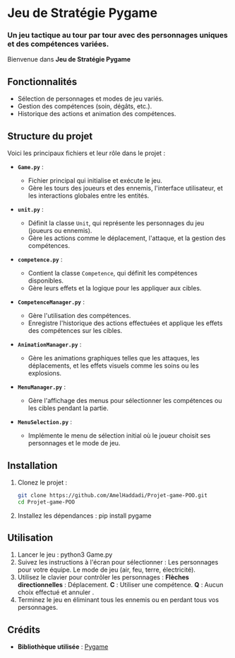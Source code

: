 # Jeu de Stratégie Pygame

### Un jeu tactique au tour par tour avec des personnages uniques et des compétences variées.

Bienvenue dans **Jeu de Stratégie Pygame**

## **Fonctionnalités**
- Sélection de personnages et modes de jeu variés.
- Gestion des compétences (soin, dégâts, etc.).
- Historique des actions et animation des compétences.

## **Structure du projet**

Voici les principaux fichiers et leur rôle dans le projet :

- **`Game.py`** : 
  - Fichier principal qui initialise et exécute le jeu.
  - Gère les tours des joueurs et des ennemis, l'interface utilisateur, et les interactions globales entre les entités.

- **`unit.py`** : 
  - Définit la classe `Unit`, qui représente les personnages du jeu (joueurs ou ennemis).
  - Gère les actions comme le déplacement, l'attaque, et la gestion des compétences.

- **`competence.py`** : 
  - Contient la classe `Competence`, qui définit les compétences disponibles.
  - Gère leurs effets et la logique pour les appliquer aux cibles.

- **`CompetenceManager.py`** : 
  - Gère l'utilisation des compétences.
  - Enregistre l'historique des actions effectuées et applique les effets des compétences sur les cibles.

- **`AnimationManager.py`** : 
  - Gère les animations graphiques telles que les attaques, les déplacements, et les effets visuels comme les soins ou les explosions.

- **`MenuManager.py`** : 
  - Gère l'affichage des menus pour sélectionner les compétences ou les cibles pendant la partie.

- **`MenuSelection.py`** : 
  - Implémente le menu de sélection initial où le joueur choisit ses personnages et le mode de jeu.


## **Installation**
1. Clonez le projet :
   ```bash
   git clone https://github.com/AmelHaddadi/Projet-game-POO.git
   cd Projet-game-POO
2. Installez les dépendances : 
    pip install pygame

## **Utilisation**
1. Lancer le jeu :
    python3 Game.py
2. Suivez les instructions à l'écran pour sélectionner :
    Les personnages pour votre équipe.
    Le mode de jeu (air, feu, terre, électricité).
3. Utilisez le clavier pour contrôler les personnages :
    **Flèches directionnelles** : Déplacement.
    **C** : Utiliser une compétence.
    **Q** : Aucun choix effectué et annuler .
4. Terminez le jeu en éliminant tous les ennemis ou en perdant tous vos personnages.

## **Crédits** 
- **Bibliothèque utilisée** : [Pygame](https://www.pygame.org/)

